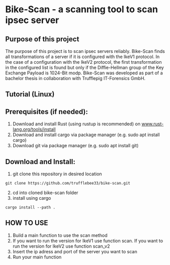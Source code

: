 # Bike-Scan - a scanning tool to scan ipsec server

## Purpose of this project
The purpose of this project is to scan ipsec servers reliably.
Bike-Scan finds all transformations of a server if it is configured with the IkeV1 protocol.
In the case of a configuration with the IkeV2 protocol, the first transformation in the configured list is found but only if the Diffie-Hellman group of the Key Exchange Payload is 1024-Bit modp.
Bike-Scan was developed as part of a bachelor thesis in collaboration with Trufflepig IT-Forensics GmbH.

## Tutorial (Linux)

## Prerequisites (if needed):
1. Download and install Rust (using rustup is recommended) on www.rust-lang.org/tools/install
2. Download and install cargo via package manager (e.g. sudo apt install cargo)
3. Download git via package manager (e.g. sudo apt install git)

## Download and Install:
1. git clone this repository in desired location
```
git clone https://github.com/trufflebee33/bike-scan.git
```
2. cd into cloned bike-scan folder
3. install using cargo
```
cargo install --path .
```

## HOW TO USE
1. Build a main function to use the scan method
2. If you want to run the version for IkeV1 use function scan. If you want to run the version for IkeV2 use function scan_v2
3. Insert the ip adress and port of the server you want to scan
4. Run your main function
